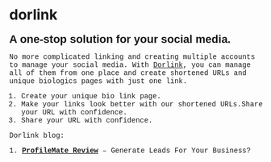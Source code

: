 # dorlink
<p><strong><span style="font-family: Helvetica; font-size: 22px;">A one-stop solution for your social media.</span></strong></p>
<p><span style="font-family: Courier New, courier;">No more complicated linking and creating multiple accounts to manage your social media. With <a href="https://dorlink.me/" rel="noopener noreferrer" target="_blank">Dorlink</a>, you can manage all of them from one place and create shortened URLs and unique biologics pages with just one link.</span></p>
<ol>
    <li id="isPasted" style='font-family: "Courier New", courier;'>Create your unique bio link page.</li>
    <li style='font-family: "Courier New", courier;'>Make your links look better with our shortened URLs.Share your URL with confidence.</li>
    <li style='font-family: "Courier New", courier;'>Share your URL with confidence.</li>
</ol>
<p><span style="font-family: Courier New, courier;">Dorlink blog:</span></p>
<p><span style="font-family: Courier New, courier;">1.<strong> </strong><a href="https://review.dorlink.me/profilemate-review/" rel="noopener noreferrer" target="_blank"><strong>ProfileMate Review</strong></a> &ndash; Generate Leads For Your Business?</span></p>
<p><br></p>
